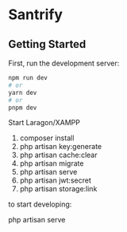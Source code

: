 # Santrify

## Getting Started

First, run the development server:

```bash
npm run dev
# or
yarn dev
# or
pnpm dev
```
Start Laragon/XAMPP

1. composer install
2. php artisan key:generate  
3. php artisan cache:clear
4. php artisan migrate
5. php artisan serve
6. php artisan jwt:secret
7. php artisan storage:link

to start developing:

php artisan serve

